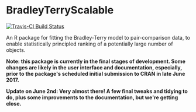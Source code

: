 # BradleyTerryScalable

[![Travis-CI Build Status](https://travis-ci.org/EllaKaye/BradleyTerryScalable.svg?branch=master)](https://travis-ci.org/EllaKaye/BradleyTerryScalable)

An R package for fitting the Bradley-Terry model to pair-comparison data, to enable statistically principled ranking of a potentially large number of objects.

**Note: this package is currently in the final stages of development.  Some changes are likely in the user interface and documentation, especially, prior to the package's scheduled initial submission to CRAN in late June 2017.**

**Update on June 2nd: Very almost there! A few final tweaks and tidying to do, plus some improvements to the documentation, but we're getting close.**